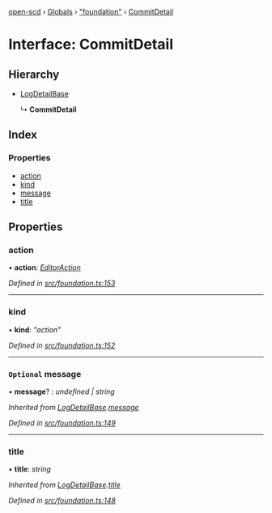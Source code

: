 [open-scd](../README.md) › [Globals](../globals.md) › ["foundation"](../modules/_foundation_.md) › [CommitDetail](_foundation_.commitdetail.md)

# Interface: CommitDetail

## Hierarchy

* [LogDetailBase](_foundation_.logdetailbase.md)

  ↳ **CommitDetail**

## Index

### Properties

* [action](_foundation_.commitdetail.md#action)
* [kind](_foundation_.commitdetail.md#kind)
* [message](_foundation_.commitdetail.md#optional-message)
* [title](_foundation_.commitdetail.md#title)

## Properties

###  action

• **action**: *[EditorAction](../modules/_foundation_.md#editoraction)*

*Defined in [src/foundation.ts:153](https://github.com/openscd/open-scd/blob/c3ac6a3/src/foundation.ts#L153)*

___

###  kind

• **kind**: *"action"*

*Defined in [src/foundation.ts:152](https://github.com/openscd/open-scd/blob/c3ac6a3/src/foundation.ts#L152)*

___

### `Optional` message

• **message**? : *undefined | string*

*Inherited from [LogDetailBase](_foundation_.logdetailbase.md).[message](_foundation_.logdetailbase.md#optional-message)*

*Defined in [src/foundation.ts:149](https://github.com/openscd/open-scd/blob/c3ac6a3/src/foundation.ts#L149)*

___

###  title

• **title**: *string*

*Inherited from [LogDetailBase](_foundation_.logdetailbase.md).[title](_foundation_.logdetailbase.md#title)*

*Defined in [src/foundation.ts:148](https://github.com/openscd/open-scd/blob/c3ac6a3/src/foundation.ts#L148)*
